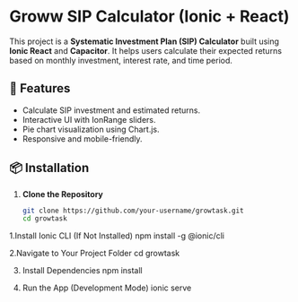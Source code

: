 # Groww SIP Calculator (Ionic + React)

This project is a **Systematic Investment Plan (SIP) Calculator** built using **Ionic React** and **Capacitor**. It helps users calculate their expected returns based on monthly investment, interest rate, and time period.

## 🚀 Features
- Calculate SIP investment and estimated returns.
- Interactive UI with IonRange sliders.
- Pie chart visualization using Chart.js.
- Responsive and mobile-friendly.

## 📦 Installation

1. **Clone the Repository**
   ```sh
   git clone https://github.com/your-username/growtask.git
   cd growtask

1.Install Ionic CLI (If Not Installed)
npm install -g @ionic/cli

2.Navigate to Your Project Folder
cd growtask

3. Install Dependencies
npm install
   
4.  Run the App (Development Mode)
ionic serve

   
